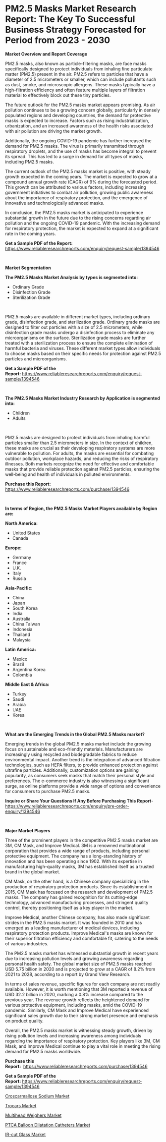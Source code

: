 <p><h1>PM2.5 Masks Market Research Report: The Key To Successful Business Strategy Forecasted for Period from 2023 - 2030</h1></p><p><strong>Market Overview and Report Coverage</strong></p>
<p><p>PM2.5 masks, also known as particle-filtering masks, are face masks specifically designed to protect individuals from inhaling fine particulate matter (PM2.5) present in the air. PM2.5 refers to particles that have a diameter of 2.5 micrometers or smaller, which can include pollutants such as dust, smoke, and microscopic allergens. These masks typically have a high-filtration efficiency and often feature multiple layers of filtration material to effectively block out these tiny particles.</p><p>The future outlook for the PM2.5 masks market appears promising. As air pollution continues to be a growing concern globally, particularly in densely populated regions and developing countries, the demand for protective masks is expected to increase. Factors such as rising industrialization, urbanization, and an increased awareness of the health risks associated with air pollution are driving the market growth.</p><p>Additionally, the ongoing COVID-19 pandemic has further increased the demand for PM2.5 masks. The virus is primarily transmitted through respiratory droplets, and the use of masks has become integral to prevent its spread. This has led to a surge in demand for all types of masks, including PM2.5 masks.</p><p>The current outlook of the PM2.5 masks market is positive, with steady growth expected in the coming years. The market is expected to grow at a compound annual growth rate (CAGR) of 9% during the forecasted period. This growth can be attributed to various factors, including increasing government initiatives to combat air pollution, growing public awareness about the importance of respiratory protection, and the emergence of innovative and technologically advanced masks.</p><p>In conclusion, the PM2.5 masks market is anticipated to experience substantial growth in the future due to the rising concerns regarding air pollution and the ongoing COVID-19 pandemic. With the increasing demand for respiratory protection, the market is expected to expand at a significant rate in the coming years.</p></p>
<p><strong>Get a Sample PDF of the Report:</strong> <a href="https://www.reliableresearchreports.com/enquiry/request-sample/1394546">https://www.reliableresearchreports.com/enquiry/request-sample/1394546</a></p>
<p>&nbsp;</p>
<p><strong>Market Segmentation</strong></p>
<p><strong>The PM2.5 Masks Market Analysis by types is segmented into:</strong></p>
<p><ul><li>Ordinary Grade</li><li>Disinfection Grade</li><li>Sterilization Grade</li></ul></p>
<p>&nbsp;</p>
<p><p>PM2.5 masks are available in different market types, including ordinary grade, disinfection grade, and sterilization grade. Ordinary grade masks are designed to filter out particles with a size of 2.5 micrometers, while disinfection grade masks undergo a disinfection process to eliminate any microorganisms on the surface. Sterilization grade masks are further treated with a sterilization process to ensure the complete elimination of harmful bacteria and viruses. These different market types allow individuals to choose masks based on their specific needs for protection against PM2.5 particles and microorganisms.</p></p>
<p><strong>Get a Sample PDF of the Report:</strong>&nbsp;<a href="https://www.reliableresearchreports.com/enquiry/request-sample/1394546">https://www.reliableresearchreports.com/enquiry/request-sample/1394546</a></p>
<p>&nbsp;</p>
<p><strong>The PM2.5 Masks Market Industry Research by Application is segmented into:</strong></p>
<p><ul><li>Children</li><li>Adults</li></ul></p>
<p>&nbsp;</p>
<p><p>PM2.5 masks are designed to protect individuals from inhaling harmful particles smaller than 2.5 micrometers in size. In the context of children, these masks are crucial as their developing respiratory systems are more vulnerable to pollution. For adults, the masks are essential for combating outdoor pollution, workplace hazards, and reducing the risks of respiratory illnesses. Both markets recognize the need for effective and comfortable masks that provide reliable protection against PM2.5 particles, ensuring the well-being and health of individuals in polluted environments.</p></p>
<p><strong>Purchase this Report:</strong>&nbsp; <a href="https://www.reliableresearchreports.com/purchase/1394546">https://www.reliableresearchreports.com/purchase/1394546</a></p>
<p>&nbsp;</p>
<p><strong>In terms of Region, the PM2.5 Masks Market Players available by Region are:</strong></p>
<p>
    <p> <strong> North America: </strong>
        <ul>
            <li>United States</li>
            <li>Canada</li>
        </ul>
        </p> 
    <p> <strong> Europe: </strong>
        <ul>
            <li>Germany</li>
            <li>France</li>
            <li>U.K.</li>
            <li>Italy</li>
            <li>Russia</li>
        </ul>
        </p> 
    <p> <strong> Asia-Pacific: </strong>
        <ul>
            <li>China</li>
            <li>Japan</li>
            <li>South Korea</li>
            <li>India</li>
            <li>Australia</li>
            <li>China Taiwan</li>
            <li>Indonesia</li>
            <li>Thailand</li>
            <li>Malaysia</li>
        </ul>
        </p> 
    <p> <strong> Latin America: </strong>
        <ul>
            <li>Mexico</li>
            <li>Brazil</li>
            <li>Argentina Korea</li>
            <li>Colombia</li>
        </ul>
        </p> 
    <p> <strong> Middle East & Africa: </strong>
        <ul>
            <li>Turkey</li>
            <li>Saudi</li>
            <li>Arabia</li>
            <li>UAE</li>
            <li>Korea</li>
        </ul>
    </p>
    </p>
<p>&nbsp;</p>
<p><strong>What are the Emerging Trends in the Global PM2.5 Masks market?</strong></p>
<p><p>Emerging trends in the global PM2.5 masks market include the growing focus on sustainable and eco-friendly materials. Manufacturers are increasingly using recycled and biodegradable fabrics to reduce environmental impact. Another trend is the integration of advanced filtration technologies, such as HEPA filters, to provide enhanced protection against ultrafine particles. Additionally, customization options are gaining popularity, as consumers seek masks that match their personal style and preferences. The e-commerce industry is also witnessing a significant surge, as online platforms provide a wide range of options and convenience for consumers to purchase PM2.5 masks.</p></p>
<p><strong>Inquire or Share Your Questions If Any Before Purchasing This Report</strong>- <a href="https://www.reliableresearchreports.com/enquiry/pre-order-enquiry/1394546">https://www.reliableresearchreports.com/enquiry/pre-order-enquiry/1394546</a></p>
<p>&nbsp;</p>
<p><strong>Major Market Players</strong></p>
<p><p>Three of the prominent players in the competitive PM2.5 masks market are 3M, CM Mask, and Improve Medical. 3M is a renowned multinational corporation that provides a wide range of products, including personal protective equipment. The company has a long-standing history of innovation and has been operating since 1902. With its expertise in manufacturing high-quality masks, 3M has established itself as a trusted brand in the global market.</p><p>CM Mask, on the other hand, is a Chinese company specializing in the production of respiratory protection products. Since its establishment in 2015, CM Mask has focused on the research and development of PM2.5 masks. The company has gained recognition for its cutting-edge technology, advanced manufacturing processes, and stringent quality control, thereby positioning itself as a key player in the market.</p><p>Improve Medical, another Chinese company, has also made significant strides in the PM2.5 masks market. It was founded in 2010 and has emerged as a leading manufacturer of medical devices, including respiratory protection products. Improve Medical's masks are known for their superior filtration efficiency and comfortable fit, catering to the needs of various industries.</p><p>The PM2.5 masks market has witnessed substantial growth in recent years due to increasing pollution levels and growing awareness regarding personal health safety. The global market size of PM2.5 masks reached USD 5.75 billion in 2020 and is projected to grow at a CAGR of 8.2% from 2021 to 2028, according to a report by Grand View Research.</p><p>In terms of sales revenue, specific figures for each company are not readily available. However, it is worth mentioning that 3M reported a revenue of USD 32.2 billion in 2020, marking a 0.8% increase compared to the previous year. The revenue growth reflects the heightened demand for various protective equipment, including masks, amid the COVID-19 pandemic. Similarly, CM Mask and Improve Medical have experienced significant sales growth due to their strong market presence and emphasis on product quality.</p><p>Overall, the PM2.5 masks market is witnessing steady growth, driven by rising pollution levels and increasing awareness among individuals regarding the importance of respiratory protection. Key players like 3M, CM Mask, and Improve Medical continue to play a vital role in meeting the rising demand for PM2.5 masks worldwide.</p></p>
<p><strong>Purchase this Report:</strong>&nbsp;&nbsp;<a href="https://www.reliableresearchreports.com/purchase/1394546">https://www.reliableresearchreports.com/purchase/1394546</a></p>
<p></p>
<p><strong>Get a Sample PDF of the Report:</strong>&nbsp;<a href="https://www.reliableresearchreports.com/enquiry/request-sample/1394546">https://www.reliableresearchreports.com/enquiry/request-sample/1394546</a></p>
<p><p><a href="https://github.com/ChiragRP21/Market-Research-Report-List-1/blob/main/croscarmallose-sodium-market.md">Croscarmallose Sodium Market</a></p><p><a href="https://medium.com/@ransomjohns101/trocars-market-size-cagr-trends-2024-2030-707df7084174">Trocars Market</a></p><p><a href="https://www.linkedin.com/pulse/multihead-weighers-market-share-amp-new-trends-analysis-8bijc/">Multihead Weighers Market</a></p><p><a href="https://issuu.com/reportprime-2/docs/ptca-balloon-dilatation-catheters-market-size-2030?fr=xKAE9_zU1NQ">PTCA Balloon Dilatation Catheters Market</a></p><p><a href="https://github.com/Chiragrp22/Market-Research-Report-List-1/blob/main/ir-cut-glass-market.md">IR-cut Glass Market</a></p></p>
